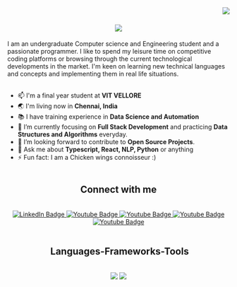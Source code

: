 <img align="right" src="https://komarev.com/ghpvc/?username=pramitxray&style=plastic" />
<h1 align="center">
<img src="https://readme-typing-svg.herokuapp.com/?font=Righteous&size=35&center=true&vCenter=true&width=500&height=70&duration=4000&lines=Hi+There!+👋;+I'm+Pramit+Ranjan+Ray!;" />
</h1 align="center">
I am an undergraduate Computer science and Engineering student and a passionate programmer. I like to spend my leisure time on competitive coding
platforms or browsing through the current technological developments in the market. I'm keen on learning new technical languages and concepts and implementing them in real life situations.
 <br><br>

- 📫 I'm a final year student at **VIT VELLORE**
- 🌏 I'm living now in **Chennai, India**
- 📚 I have training experience in **Data Science and Automation**
- 🌱 I’m currently focusing on **Full Stack Development** and practicing **Data Structures and Algorithms** everyday.
- 🔭 I’m looking forward to contribute to **Open Source Projects**.
- 💬 Ask me about **Typescript, React, NLP, Python** or anything
- ⚡ Fun fact: I  am  a Chicken wings connoisseur :)<br><br>

<h2 align="center"> Connect with me </h2>
<br>
<div align="center" id="badges">
<a href="https://www.linkedin.com/in/pramitranjanray/">
  <img src="https://img.shields.io/badge/LinkedIn-blue?style=for-the-badge&logo=linkedin&logoColor=white" alt="LinkedIn Badge"/>
</a>
<a href="https://www.instagram.com/pramitxray/">
  <img src="https://img.shields.io/badge/Instagram-red?style=for-the-badge&logo=instagram&logoColor=white" alt="Youtube Badge"/>
</a>
<a href="mailto:aqchandra15@gmail.com">
  <img src="https://img.shields.io/badge/Gmail-white?style=for-the-badge&logo=gmail&logoColor=red" alt="Youtube Badge"/>
</a>
<a href="https://twitter.com/pramitxray">
  <img src="https://img.shields.io/badge/Twitter-blue?style=for-the-badge&logo=Twitter&logoColor=white" alt="Youtube Badge"/>
</a>
<a href="https://leetcode.com/pramitxray/">
  <img src="https://img.shields.io/badge/Leetcode-black?style=for-the-badge&logo=leetcode&logoColor=yellow" alt="Youtube Badge"/>
</a>
</div>
<br>
<h2 align="center">️ Languages-Frameworks-Tools </h2>
<br/>
<div align="center">
    <img src="https://skillicons.dev/icons?i=react,bootstrap,html,css,tailwind,vscode,github,git,postman" />
    <img src="https://skillicons.dev/icons?i=aws,python,javascript,typescript,nodejs,express,mongodb,java,mysql" /><br>
</div>
<br>


